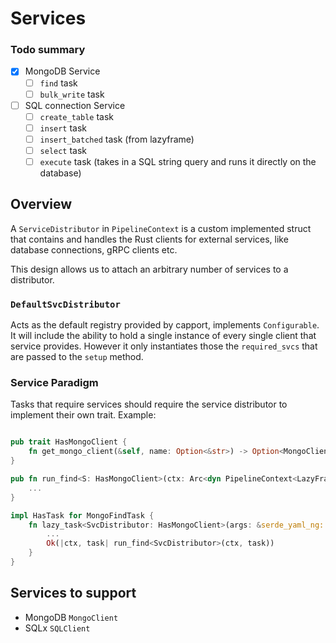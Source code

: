 # Services

### Todo summary

- [x] MongoDB Service
    - [ ] `find` task
    - [ ] `bulk_write` task
- [ ] SQL connection Service
    - [ ] `create_table` task
    - [ ] `insert` task
    - [ ] `insert_batched` task (from lazyframe)
    - [ ] `select` task
    - [ ] `execute` task (takes in a SQL string query and runs it directly on the database)

## Overview

A `ServiceDistributor` in `PipelineContext` is a custom implemented struct that contains and handles the 
Rust clients for external services, like database connections, gRPC clients etc.

This design allows us to attach an arbitrary number of services to a distributor.

### `DefaultSvcDistributor`

Acts as the default registry provided by capport, implements `Configurable`.
It will include the ability to hold a single instance of every single client that service
provides. However it only instantiates those the `required_svcs` that are passed to the 
`setup` method.

### Service Paradigm

Tasks that require services should require the service distributor to implement their own trait. Example:

```rs

pub trait HasMongoClient {
    fn get_mongo_client(&self, name: Option<&str>) -> Option<MongoClient>;
}

pub fn run_find<S: HasMongoClient>(ctx: Arc<dyn PipelineContext<LazyFrame, S>>, task: &MongoFindTask) -> CpResult<()> {
    ...
}

impl HasTask for MongoFindTask {
    fn lazy_task<SvcDistributor: HasMongoClient>(args: &serde_yaml_ng::Value) -> CpResult<PipelineTask<LazyFrame, SvcDistributor>> {
        ...
        Ok(|ctx, task| run_find<SvcDistributor>(ctx, task))
    }
}
```

## Services to support

- MongoDB `MongoClient`
- SQLx `SQLClient`